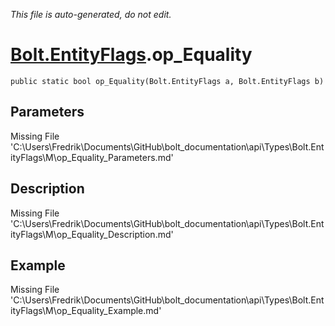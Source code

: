 *This file is auto-generated, do not edit.*

# [Bolt.EntityFlags](Types/Bolt.EntityFlags.md).op_Equality
`public static bool op_Equality(Bolt.EntityFlags a, Bolt.EntityFlags b)`
## Parameters
Missing File 'C:\Users\Fredrik\Documents\GitHub\bolt_documentation\api\Types\Bolt.EntityFlags\M\op_Equality_Parameters.md'
## Description
Missing File 'C:\Users\Fredrik\Documents\GitHub\bolt_documentation\api\Types\Bolt.EntityFlags\M\op_Equality_Description.md'
## Example
Missing File 'C:\Users\Fredrik\Documents\GitHub\bolt_documentation\api\Types\Bolt.EntityFlags\M\op_Equality_Example.md'
